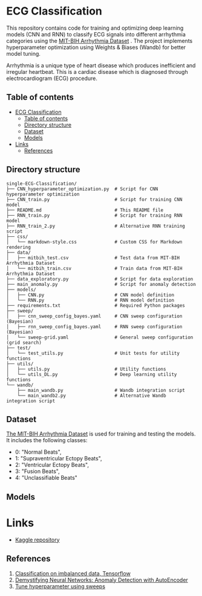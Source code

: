 # ECG Classification
This repository contains code for training and optimizing deep learning models (CNN and RNN) to classify ECG signals into different arrhythmia categories using the [MIT-BIH Arrhythmia Dataset](https://www.physionet.org/physiobank/database/mitdb/) . The project implements hyperparameter optimization using Weights & Biases (Wandb) for better model tuning.

Arrhythmia is a unique type of heart disease which produces inefficient and irregular heartbeat. This is a cardiac disease which is diagnosed through electrocardiogram (ECG) procedure. 

## Table of contents
- [ECG Classification](#ecg-classification)
  - [Table of contents](#table-of-contents)
  - [Directory structure](#directory-structure)
  - [Dataset](#dataset)
  - [Models](#models)
- [Links](#links)
  - [References](#references)

## Directory structure
```
single-ECG-Classification/
├── CNN_hyperparameter_optimization.py  # Script for CNN hyperparameter optimization
├── CNN_train.py                        # Script for training CNN model
├── README.md                           # This README file
├── RNN_train.py                        # Script for training RNN model
├── RNN_train_2.py                      # Alternative RNN training script
├── css/
│   └── markdown-style.css              # Custom CSS for Markdown rendering
├── data/
│   ├── mitbih_test.csv                 # Test data from MIT-BIH Arrhythmia Dataset
│   └── mitbih_train.csv                # Train data from MIT-BIH Arrhythmia Dataset
├── data_exploratory.py                 # Script for data exploration
├── main_anomaly.py                     # Script for anomaly detection
├── models/
│   ├── CNN.py                          # CNN model definition
│   └── RNN.py                          # RNN model definition
├── requirements.txt                    # Required Python packages
├── sweep/
│   ├── cnn_sweep_config_bayes.yaml     # CNN sweep configuration (Bayesian)
│   ├── rnn_sweep_config_bayes.yaml     # RNN sweep configuration (Bayesian)
│   └── sweep-grid.yaml                 # General sweep configuration (grid search)
├── test/
│   └── test_utils.py                   # Unit tests for utility functions
├── utils/
│   ├── utils.py                        # Utility functions
│   └── utils_DL.py                     # Deep learning utility functions
└── wandb/
    ├── main_wandb.py                   # Wandb integration script
    └── main_wandb2.py                  # Alternative Wandb integration script
```

## Dataset 
[The MIT-BIH Arrhythmia Dataset](https://www.physionet.org/physiobank/database/mitdb/) is used for training and testing the models. It includes the following classes:
- 0: "Normal Beats",
- 1: "Supraventricular Ectopy Beats",
- 2: "Ventricular Ectopy Beats",
- 3: "Fusion Beats",
- 4: "Unclassifiable Beats"

## Models


# Links
- [Kaggle repository](https://www.kaggle.com/code/alessio1999/single-ecg-classification)
  
## References
1. [Classification on imbalanced data, Tensorflow](https://www.tensorflow.org/tutorials/structured_data/imbalanced_data#class_weights)
2. [Demystifying Neural Networks: Anomaly Detection with AutoEncoder](https://medium.com/@weidagang/demystifying-anomaly-detection-with-autoencoder-neural-networks-1e235840d879)
3. [Tune hyperparameter using sweeps](https://docs.wandb.ai/guides/sweeps)
